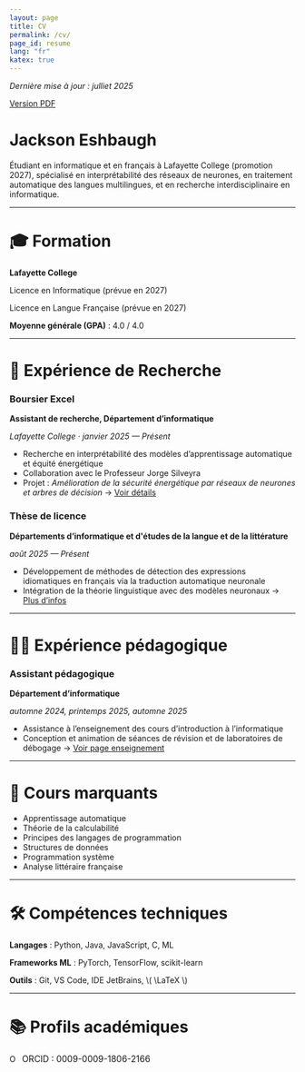 ```yaml
---
layout: page
title: CV
permalink: /cv/
page_id: resume
lang: "fr"
katex: true
---
```


*Dernière mise à jour : julliet 2025*

[Version PDF](/uploads/Jackson%20Eshbaugh%20CV.pdf)

# Jackson Eshbaugh

Étudiant en informatique et en français à Lafayette College (promotion 2027), spécialisé en interprétabilité des réseaux
de neurones, en traitement automatique des langues multilingues, et en recherche interdisciplinaire en informatique.

---

# 🎓 Formation

**Lafayette College**

Licence en Informatique (prévue en 2027)

Licence en Langue Française (prévue en 2027)

**Moyenne générale (GPA)** : 4.0 / 4.0

---

# 🔬 Expérience de Recherche

### Boursier Excel

**Assistant de recherche, Département d’informatique**

*Lafayette College · janvier 2025 — Présent*

* Recherche en interprétabilité des modèles d’apprentissage automatique et équité énergétique
* Collaboration avec le Professeur Jorge Silveyra
* Projet : *Amélioration de la sécurité énergétique par réseaux de neurones et arbres de décision*
  → [Voir détails](/research)

### Thèse de licence

**Départements d’informatique et d'études de la langue et de la littérature**

*août 2025 — Présent*

* Développement de méthodes de détection des expressions idiomatiques en français via la traduction automatique
  neuronale
* Intégration de la théorie linguistique avec des modèles neuronaux
  → [Plus d’infos](/research)

---

# 👨‍🏫 Expérience pédagogique

### Assistant pédagogique

**Département d’informatique**

*automne 2024, printemps 2025, automne 2025*

* Assistance à l’enseignement des cours d’introduction à l’informatique
* Conception et animation de séances de révision et de laboratoires de débogage
  → [Voir page enseignement](/teaching)

---

# 🧠 Cours marquants

* Apprentissage automatique
* Théorie de la calculabilité
* Principes des langages de programmation
* Structures de données
* Programmation système
* Analyse littéraire française

---

# 🛠️ Compétences techniques

**Langages** : Python, Java, JavaScript, C, ML

**Frameworks ML** : PyTorch, TensorFlow, scikit-learn

**Outils** : Git, VS Code, IDE JetBrains, \\( \LaTeX \\)

---

# 📚 Profils académiques

<a href="https://orcid.org/0009-0009-1806-2166" target="_blank" rel="noopener noreferrer" style="text-decoration: none; display: inline-flex; align-items: center; gap: 6px;">
  <img alt="ORCID iD" src="https://info.orcid.org/wp-content/uploads/2019/11/orcid_16x16.png" width="16" height="16" style="margin: 0; vertical-align: middle;" />
  <span style="font-size: 0.95rem;">ORCID : 0009-0009-1806-2166</span>
</a>
